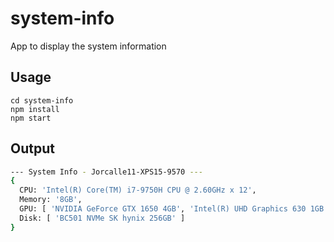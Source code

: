 # system-info
App to display the system information

## Usage

```
cd system-info
npm install
npm start
```

## Output

```sh
--- System Info - Jorcalle11-XPS15-9570 ---
{
  CPU: 'Intel(R) Core(TM) i7-9750H CPU @ 2.60GHz x 12',
  Memory: '8GB',
  GPU: [ 'NVIDIA GeForce GTX 1650 4GB', 'Intel(R) UHD Graphics 630 1GB' ],
  Disk: [ 'BC501 NVMe SK hynix 256GB' ]
}
```
